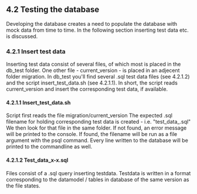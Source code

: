 ## 4.2 Testing the database

Developing the database creates a need to populate the database with mock data from time to time. In the following section inserting test data etc. is discussed.

### 4.2.1 Insert test data

Inserting test data consist of several files, of which most is placed in the db_test folder. One other file - current_version - is placed in an adjecent folder migration. In db_test you'll find several .sql test data files (see 4.2.1.2) and the script insert_test_data.sh (see 4.2.1.1). In short, the script reads current_version and insert the corresponding test data, if available.

#### 4.2.1.1 Insert_test_data.sh
Script first reads the file migration/current_version
The expected .sql filename for holding corresponding test data is created - i.e. "test_data_<version-number>.sql"
We then look for that file in the same folder. If not found, an
error message will be printed to the console.
If found, the filename will be run as a file argument with the psql command.
Every line written to the database will be printed to the commandline as well.



#### 4.2.1.2 Test_data_x-x.sql
Files consist of a .sql query inserting testdata.
Testdata is written in a format corresponding to the datamodel / tables in database of the same version as the file states. 
